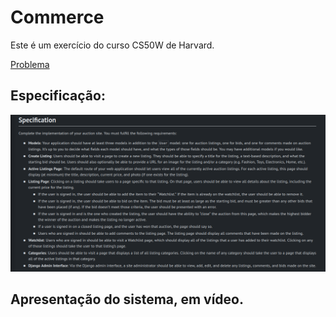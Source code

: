 # Commerce
Este é um exercício do curso CS50W de Harvard.

[Problema](https://cs50.harvard.edu/web/2020/projects/2/commerce/)

## Especificação: 
  ![Especificação](https://github.com/letabilis/commerce/blob/main/Captura%20de%20tela%20de%202025-04-10%2015-48-07.png)

## Apresentação do sistema, em vídeo.
[](https://youtu.be/wFkgj-PMu9g?si=UzIeQXnH691HpFR7)
